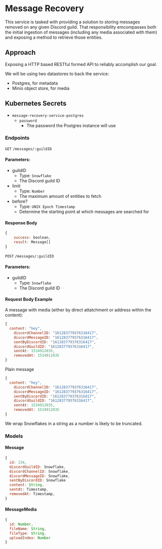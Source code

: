 # Message Recovery

This service is tasked with providing a solution to storing messages removed on any given Discord guild. That responsibility emcompasses both the initial ingestion of messages (including any media associated with them) and exposing a method to retrieve those entities.


## Approach

Exposing a HTTP based RESTful formed API to reliably accomplish our goal.  

We will be using two datastores to back the service:
* Postgres, for metadata
* Minio object store, for media


## Kubernetes Secrets

* `message-recovery-service-postgres`
  * `password`
    * The password the Postgres instance will use


### Endpoints

`GET` `/messages/:guildID`  

#### Parameters:
* guildID
  * Type: `Snowflake`
  * The Discord guild ID
* limit
  * Type: `Number`
  * The maximum amount of entities to fetch
* before?
  * Type: `UNIX Epoch Timestamp`
  * Determine the starting point at which messages are searched for


#### Response Body
```js
{
    success: boolean,
    result: Message[]
}
```

  
`POST` `/messages/:guildID`

#### Parameters:
* guildID
  * Type: `Snowflake`
  * The Discord guild ID

#### Request Body Example

A message with media (either by direct attatchment or address within the content):
```js
{
  content: "hey",
	discordChannelID: "161283779376316417",
	discordMessageID: "161283779376316417",
	sentByDiscordID: "161283779376316417",
	discordGuildID: "161283779376316417",
	sentAt: 1534912035,
	removedAt: 1534912035
}
```
  
Plain message
```js
{
  content: "hey",
	discordChannelID: "161283779376316417",
	discordMessageID: "161283779376316417",
	sentByDiscordID: "161283779376316417",
	discordGuildID: "161283779376316417",
	sentAt: 1534912035,
	removedAt: 1534912035
}
```

We wrap Snowflakes in a string as a number is likely to be truncated.


### Models

#### Message
```js
{
  id: 134,
  discordGuildID: Snowflake,
  discordChannelID: Snowflake,
  discordMessageID: Snowflake,
  sentByDiscordID: Snowflake
  content: String,
  sentAt: Timestamp,
  removedAt: Timestamp,
}
```

#### MessageMedia
```js
{
  id: Number,
  fileName: String,
  fileType: String,
  uploadIndex: Number
}
```